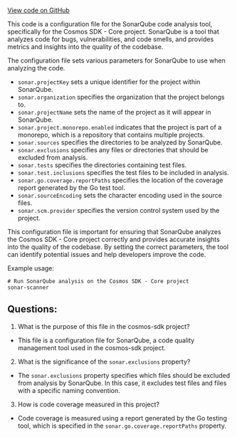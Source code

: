 [View code on GitHub](https://github.com/cosmos/cosmos-sdk.git/core/sonar-project.properties)

This code is a configuration file for the SonarQube code analysis tool, specifically for the Cosmos SDK - Core project. SonarQube is a tool that analyzes code for bugs, vulnerabilities, and code smells, and provides metrics and insights into the quality of the codebase. 

The configuration file sets various parameters for SonarQube to use when analyzing the code. 

- `sonar.projectKey` sets a unique identifier for the project within SonarQube.
- `sonar.organization` specifies the organization that the project belongs to.
- `sonar.projectName` sets the name of the project as it will appear in SonarQube.
- `sonar.project.monorepo.enabled` indicates that the project is part of a monorepo, which is a repository that contains multiple projects.
- `sonar.sources` specifies the directories to be analyzed by SonarQube.
- `sonar.exclusions` specifies any files or directories that should be excluded from analysis.
- `sonar.tests` specifies the directories containing test files.
- `sonar.test.inclusions` specifies the test files to be included in analysis.
- `sonar.go.coverage.reportPaths` specifies the location of the coverage report generated by the Go test tool.
- `sonar.sourceEncoding` sets the character encoding used in the source files.
- `sonar.scm.provider` specifies the version control system used by the project.

This configuration file is important for ensuring that SonarQube analyzes the Cosmos SDK - Core project correctly and provides accurate insights into the quality of the codebase. By setting the correct parameters, the tool can identify potential issues and help developers improve the code. 

Example usage:

```
# Run SonarQube analysis on the Cosmos SDK - Core project
sonar-scanner
```
## Questions: 
 1. What is the purpose of this file in the cosmos-sdk project?
- This file is a configuration file for SonarQube, a code quality management tool used in the cosmos-sdk project.

2. What is the significance of the `sonar.exclusions` property?
- The `sonar.exclusions` property specifies which files should be excluded from analysis by SonarQube. In this case, it excludes test files and files with a specific naming convention.

3. How is code coverage measured in this project?
- Code coverage is measured using a report generated by the Go testing tool, which is specified in the `sonar.go.coverage.reportPaths` property.